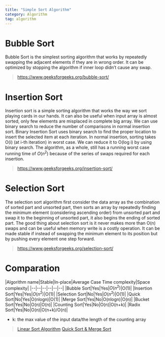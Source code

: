 ```yaml
---
title: "Simple Sort Algorithm"
category: Algorithm
tag: algorithm
---
```

# Bubble Sort #
Bubble Sort is the simplest sorting algorithm that works by repeatedly swapping the adjacent elements if they are in wrong order.  It can be optimized by stopping the algorithm if inner loop didn’t cause any swap.

> https://www.geeksforgeeks.org/bubble-sort/

# Insertion Sort #
Insertion sort is a simple sorting algorithm that works the way we sort playing cards in our hands. It can also be useful when input array is almost sorted, only few elements are misplaced in complete big array.
We can use binary search to reduce the number of comparisons in normal insertion sort. Binary Insertion Sort uses binary search to find the proper location to insert the selected item at each iteration. In normal insertion, sorting takes O(i) (at i-th iteration) in worst case. We can reduce it to O(log i) by using binary search. The algorithm, as a whole, still has a running worst case running time of $O(n^2)$ because of the series of swaps required for each insertion. 
> https://www.geeksforgeeks.org/insertion-sort/

# Selection Sort #
The selection sort algorithm first consider the data array as the combination of sorted part and unsorted part,  then sorts an array by repeatedly finding the minimum element (considering ascending order) from unsorted part and swap it to the beginning of unsorted part, it also begins the ending of sorted part.
The good thing about selection sort is it never makes more than O(n) swaps and can be useful when memory write is a costly operation.
It can be made stable if instead of swapping the minimum element to its position but by pushing every element one step forward.
> https://www.geeksforgeeks.org/selection-sort/

# Comparation #
|Algorithm name|Stable|In-place|Average Case Time complexity|Space complexity|
|--|--|--|--|--|--|
|Bubble Sort|Yes|Yes|$O(n^2)$|O(1)|
|Insertion Sort|Yes|Yes|$O(n^2)$|O(1)|
|Selection Sort|No|Yes|$O(n^2)$|O(1)|
|Quick Sort|No|Yes|O(nlogn)|O(1)|
|Merge Sort|Yes|No|O(nlogn)|O(n)|
|Bucket Sort|Yes|No|O(n)|O(n)|
|Counting Sort|Yes|No|O(n)|O(n+k)|
|Radix Sort|Yes|No|O(n)|O(n+k)/O(n)|
* k: the max value of the input data/the length of the counting array

> [Linear Sort Algorithm](https://leon-wtf.github.io/algorithm/2019/07/28/linear-sort/#more)
> [Quick Sort & Merge Sort](https://leon-wtf.github.io/algorithm/2019/07/26/quick-sort-merge-sort/#more)
